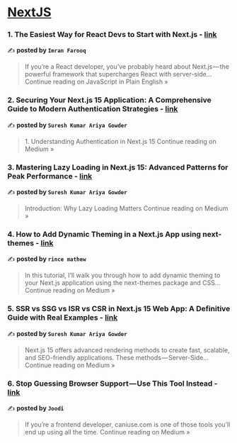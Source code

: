 
<h1><a href=https://medium.com/tag/nextjs/recommended target="_blank" rel="noopener noreferrer">NextJS</a></h1>
<h3>1. The Easiest Way for React Devs to Start with Next.js - <a href="https://javascript.plainenglish.io/the-easiest-way-for-react-devs-to-start-with-next-js-e8c1676d0152?source=rss------nextjs-5" target="_blank" rel="noopener noreferrer">link</a></h3>

✍️ **posted by `Imran Farooq`**

<blockquote>If you’re a React developer, you’ve probably heard about Next.js — the powerful framework that supercharges React with server-side…
Continue reading on JavaScript in Plain English »</blockquote>

<h3>2. Securing Your Next.js 15 Application: A Comprehensive Guide to Modern Authentication Strategies - <a href="https://medium.com/@sureshdotariya/securing-your-next-js-15-application-a-comprehensive-guide-to-modern-authentication-strategies-deb308f651b9?source=rss------nextjs-5" target="_blank" rel="noopener noreferrer">link</a></h3>

✍️ **posted by `Suresh Kumar Ariya Gowder`**

<blockquote>1. Understanding Authentication in Next.js 15
Continue reading on Medium »</blockquote>

<h3>3. Mastering Lazy Loading in Next.js 15: Advanced Patterns for Peak Performance - <a href="https://medium.com/@sureshdotariya/mastering-lazy-loading-in-next-js-15-advanced-patterns-for-peak-performance-75e0bd574c76?source=rss------nextjs-5" target="_blank" rel="noopener noreferrer">link</a></h3>

✍️ **posted by `Suresh Kumar Ariya Gowder`**

<blockquote>Introduction: Why Lazy Loading Matters
Continue reading on Medium »</blockquote>

<h3>4. How to Add Dynamic Theming in a Next.js App using next-themes - <a href="https://medium.com/@rincemathew572/how-to-add-dynamic-theming-in-a-next-js-app-using-next-themes-c432d0ecf68a?source=rss------nextjs-5" target="_blank" rel="noopener noreferrer">link</a></h3>

✍️ **posted by `rince mathew`**

<blockquote>In this tutorial, I’ll walk you through how to add dynamic theming to your Next.js application using the next-themes package and CSS…
Continue reading on Medium »</blockquote>

<h3>5. SSR vs SSG vs ISR vs CSR in Next.js 15 Web App: A Definitive Guide with Real Examples - <a href="https://medium.com/@sureshdotariya/ssr-vs-ssg-vs-isr-vs-csr-in-next-js-15-web-app-a-definitive-guide-with-real-examples-fb586c5b6b4e?source=rss------nextjs-5" target="_blank" rel="noopener noreferrer">link</a></h3>

✍️ **posted by `Suresh Kumar Ariya Gowder`**

<blockquote>Next.js 15 offers advanced rendering methods to create fast, scalable, and SEO-friendly applications. These methods — Server-Side…
Continue reading on Medium »</blockquote>

<h3>6. Stop Guessing Browser Support — Use This Tool Instead - <a href="https://joodi.medium.com/stop-guessing-browser-support-use-this-tool-instead-47866c4ef91c?source=rss------nextjs-5" target="_blank" rel="noopener noreferrer">link</a></h3>

✍️ **posted by `Joodi`**

<blockquote>If you’re a frontend developer, caniuse.com is one of those tools you’ll end up using all the time.
Continue reading on Medium »</blockquote>

